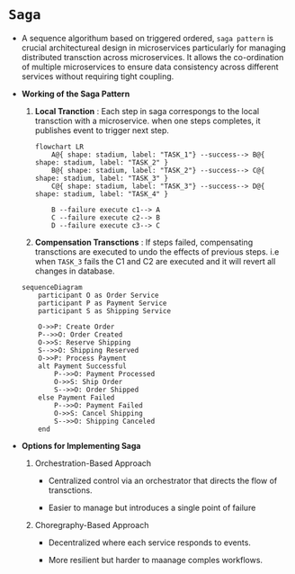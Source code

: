 # `Saga`
  * A sequence algorithum based on triggered ordered, `saga pattern` is crucial architectureal design in
    microservices particularly for managing distributed transction across microservices. It allows the
    co-ordination of multiple microservices to ensure data consistency across different services without
    requiring tight coupling.

  * **Working of the Saga Pattern**

    1. **Local Tranction** : Each step in saga correspongs to the local transction with a microservice.
       when one steps completes, it publishes event to trigger next step.

       ```mermaid
       flowchart LR
           A@{ shape: stadium, label: "TASK_1"} --success--> B@{ shape: stadium, label: "TASK_2" }
           B@{ shape: stadium, label: "TASK_2"} --success--> C@{ shape: stadium, label: "TASK_3" }
           C@{ shape: stadium, label: "TASK_3"} --success--> D@{ shape: stadium, label: "TASK_4" }
          
           B --failure execute c1--> A
           C --failure execute c2--> B
           D --failure execute c3--> C
       ```

    2. **Compensation Transctions** : If steps failed, compensating transctions are executed to undo
       the effects of previous steps. i.e when `TASK_3` fails the C1 and C2 are executed and it will
       revert all changes in database.


    ```mermaid
    sequenceDiagram
        participant O as Order Service
        participant P as Payment Service
        participant S as Shipping Service

        O->>P: Create Order
        P-->>O: Order Created
        O->>S: Reserve Shipping
        S-->>O: Shipping Reserved
        O->>P: Process Payment
        alt Payment Successful
            P-->>O: Payment Processed
            O->>S: Ship Order
            S-->>O: Order Shipped
        else Payment Failed
            P-->>O: Payment Failed
            O->>S: Cancel Shipping
            S-->>O: Shipping Canceled
        end
    ```

  * **Options for Implementing Saga**

    1. Orchestration-Based Approach

       * Centralized control via an orchestrator that directs the flow of transctions.

       * Easier to manage but introduces a single point of failure

    2. Choregraphy-Based Approach

       * Decentralized where each service responds to events.

       * More resilient but harder to maanage comples workflows.

